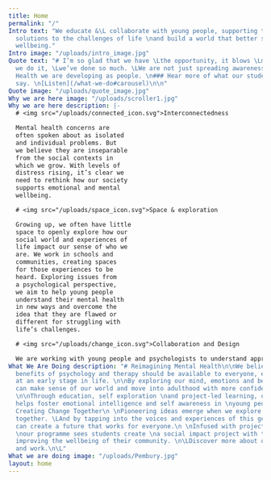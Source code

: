 ```yaml
---
title: Home
permalink: "/"
Intro text: "We educate &\L collaborate with young people, supporting them \nto develop
  solutions to the challenges of life \nand build a world that better supports their
  wellbeing."
Intro image: "/uploads/intro_image.jpg"
Quote text: "# I’m so glad that we have \Lthe opportunity, it blows \Lmy mind how
  we do it, \Lwe’ve done so much. \LWe are not just spreading awareness about \LMental
  Health we are developing as people. \n### Hear more of what our students have to
  say. \n[Listen](/what-we-do#carousel)\n\n"
Quote image: "/uploads/quote_image.jpg"
Why we are here image: "/uploads/scroller1.jpg"
Why we are here description: |-
  # <img src="/uploads/connected_icon.svg">Interconnectedness

  Mental health concerns are
  often spoken about as isolated
  and individual problems. But
  we believe they are inseparable
  from the social contexts in
  which we grow. With levels of
  distress rising, it’s clear we
  need to rethink how our society
  supports emotional and mental
  wellbeing.

  # <img src="/uploads/space_icon.svg">Space & exploration

  Growing up, we often have little
  space to openly explore how our
  social world and experiences of
  life impact our sense of who we
  are. We work in schools and
  communities, creating spaces
  for those experiences to be
  heard. Exploring issues from
  a psychological perspective,
  we aim to help young people
  understand their mental health
  in new ways and overcome the
  idea that they are flawed or
  different for struggling with
  life’s challenges.

  # <img src="/uploads/change_icon.svg">Collaboration and Design

  We are working with young people and psychologists to understand approaches to mental health that aren’t working for young people and to design, together, new methods that do. Through talks, self exploration and collaborative, project-led learning, we work to create a world where our emotional wellbeing is prioritised and supported. One that enables us to feel valued and fulfilled in our everyday lives.
What We Are Doing description: "# Reimagining Mental Health\n\nWe believe that the
  benefits of psychology and therapy should be available to everyone, especially \nthose
  at an early stage in life. \n\nBy exploring our mind, emotions and behaviour, we
  can make sense of our world and move into adulthood with more confidence and purpose.
  \n\nThrough education, self exploration \nand project-led learning, our programme
  helps foster emotional intelligence and self awareness in \nyoung people. \n\n#
  Creating Change Together\n \nPioneering ideas emerge when we explore our problems
  together. \LAnd by tapping into the voices and experiences of this generation, we
  can create a future that works for everyone.\n \nInfused with project-led learning,
  \nour programme sees students create \na social impact project with the aim \nof
  improving the wellbeing of their community. \n\LDiscover more about our programme
  and work.\n\L"
What we are doing image: "/uploads/Pembury.jpg"
layout: home
---
```


## 